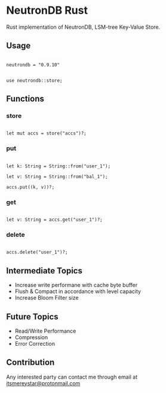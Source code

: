 
# NeutronDB Rust

Rust implementation of NeutronDB, LSM-tree Key-Value Store.

## Usage

```

neutrondb = "0.9.10"

```

```

use neutrondb::store;

```

## Functions

### store

```

let mut accs = store("accs")?;

```

### put

```

let k: String = String::from("user_1");

let v: String = String::from("bal_1");

accs.put((k, v))?;

```

### get

```

let v: String = accs.get("user_1")?;

```

### delete

```

accs.delete("user_1")?;

```

## Intermediate Topics
- Increase write performane with cache byte buffer
- Flush & Compact in accordance with level capacity
- Increase Bloom Filter size

## Future Topics
- Read/Write Performance
- Compression
- Error Correction

## Contribution
Any interested party can contact me through email at itsmereystar@protonmail.com
